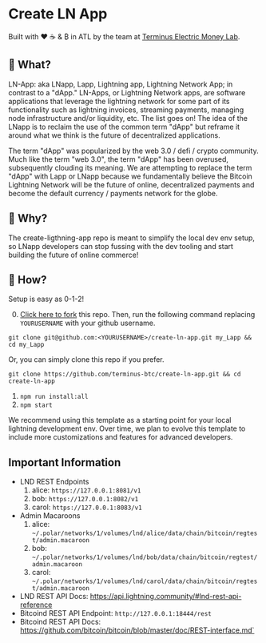 # Create LN App
Built with ❤️ ☕️ & ₿ in ATL by the team at [Terminus Electric Money Lab](https://terminus.money/).

## 🧐 What?
LN-App: aka LNapp, Lapp, Lightning app, Lightning Network App; in contrast to a "dApp."
LN-Apps, or Lightning Network apps, are software applications that leverage the lightning network
for some part of its functionality such as lightning invoices, streaming payments, managing node
infrastructure and/or liquidity, etc. The list goes on! The idea of the LNapp is to reclaim the use
of the common term "dApp" but reframe it around what we think is the future of decentralized applications.

The term "dApp" was popularized by the web 3.0 / defi / crypto community. Much like the term
"web 3.0", the term "dApp" has been overused, subsequently clouding its meaning. We are attempting to replace the
term "dApp" with Lapp or LNapp because we fundamentally believe the Bitcoin Lightning Network will
be the future of online, decentralized payments and become the default currency / payments network for the globe.

## 🧐 Why?
The create-ligthning-app repo is meant to simplify the local dev env setup, so LNapp developers can stop fussing with the dev tooling and start building the future of online commerce!

## 🧐 How?
Setup is easy as 0-1-2!

0. [Click here to fork](https://github.com/terminus-btc/create-ln-app/fork) this repo. Then, run the following command replacing `YOURUSERNAME` with your github username.

```
git clone git@github.com:<YOURUSERNAME>/create-ln-app.git my_Lapp && cd my_Lapp
```

Or, you can simply clone this repo if you prefer.

```
git clone https://github.com/terminus-btc/create-ln-app.git && cd create-ln-app
```

1. `npm run install:all`
2. `npm start`

We recommend using this template as a starting point for your local lightning development env.
Over time, we plan to evolve this template to include more customizations and features for advanced
developers.

## Important Information
- LND REST Endpoints
  1. alice: `https://127.0.0.1:8081/v1`
  2. bob: `https://127.0.0.1:8082/v1`
  3. carol: `https://127.0.0.1:8083/v1`
- Admin Macaroons
  1. alice: `~/.polar/networks/1/volumes/lnd/alice/data/chain/bitcoin/regtest/admin.macaroon`
  2. bob: `~/.polar/networks/1/volumes/lnd/bob/data/chain/bitcoin/regtest/admin.macaroon`
  3. carol: `~/.polar/networks/1/volumes/lnd/carol/data/chain/bitcoin/regtest/admin.macaroon`
- LND REST API Docs: https://api.lightning.community/#lnd-rest-api-reference
- Bitcoind REST API Endpoint: `http://127.0.0.1:18444/rest`
- Bitcoind REST API Docs: https://github.com/bitcoin/bitcoin/blob/master/doc/REST-interface.md`

